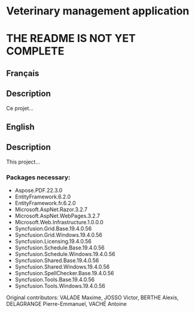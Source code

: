 # Veterinary management application
# THE README IS NOT YET COMPLETE


## Français

## Description
Ce projet...


## English

## Description
This project...



### Packages necessary:
- Aspose.PDF.22.3.0
- EntityFramework.6.2.0
- EntityFramework.fr.6.2.0
- Microsoft.AspNet.Razor.3.2.7
- Microsoft.AspNet.WebPages.3.2.7
- Microsoft.Web.Infrastructure.1.0.0.0
- Syncfusion.Grid.Base.19.4.0.56
- Syncfusion.Grid.Windows.19.4.0.56
- Syncfusion.Licensing.19.4.0.56
- Syncfusion.Schedule.Base.19.4.0.56
- Syncfusion.Schedule.Windows.19.4.0.56
- Syncfusion.Shared.Base.19.4.0.56
- Syncfusion.Shared.Windows.19.4.0.56
- Syncfusion.SpellChecker.Base.19.4.0.56
- Syncfusion.Tools.Base.19.4.0.56
- Syncfusion.Tools.Windows.19.4.0.56


Original contributors: VALADE Maxime, JOSSO Victor, BERTHE Alexis, DELAGRANGE Pierre-Emmanuel, VACHÉ Antoine
